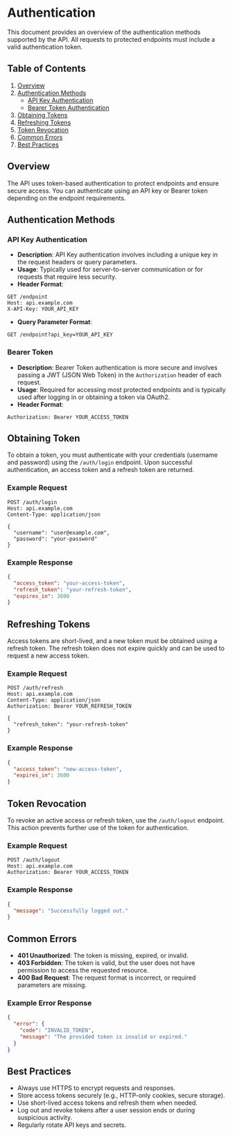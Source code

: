 # Authentication

This document provides an overview of the authentication methods supported by the API. All requests to protected endpoints must include a valid authentication token.

## Table of Contents

1. [Overview](#overview)
2. [Authentication Methods](#authentication-methods)
   - [API Key Authentication](#api-key-authentication)
   - [Bearer Token Authentication](#bearer-token-authentication)
3. [Obtaining Tokens](#obtaining-tokens)
4. [Refreshing Tokens](#refreshing-tokens)
5. [Token Revocation](#token-revocation)
6. [Common Errors](#common-errors)
7. [Best Practices](#best-practices)

## Overview

The API uses token-based authentication to protect endpoints and ensure secure access. You can authenticate using an API key or Bearer token depending on the endpoint requirements.

## Authentication Methods

### API Key Authentication

- **Description**: API Key authentication involves including a unique key in the request headers or query parameters.
- **Usage**: Typically used for server-to-server communication or for requests that require less security.
- **Header Format**:
```http
GET /endpoint
Host: api.example.com
X-API-Key: YOUR_API_KEY
```
- **Query Parameter Format**:
```http
GET /endpoint?api_key=YOUR_API_KEY
```
### Bearer Token

- **Description**: Bearer Token authentication is more secure and involves passing a JWT (JSON Web Token) in the `Authorization` header of each request.
- **Usage**: Required for accessing most protected endpoints and is typically used after logging in or obtaining a token via OAuth2.
- **Header Format**:
```http
Authorization: Bearer YOUR_ACCESS_TOKEN
```

## Obtaining Token

To obtain a token, you must authenticate with your credentials (username and password) using the `/auth/login` endpoint. Upon successful authentication, an access token and a refresh token are returned.

### Example Request
```http
POST /auth/login
Host: api.example.com
Content-Type: application/json

{
  "username": "user@example.com",
  "password": "your-password"
}
```

### Example Response
```json
{
  "access_token": "your-access-token",
  "refresh_token": "your-refresh-token",
  "expires_in": 3600
}
```

## Refreshing Tokens

Access tokens are short-lived, and a new token must be obtained using a refresh token. The refresh token does not expire quickly and can be used to request a new access token.

### Example Request
```http
POST /auth/refresh
Host: api.example.com
Content-Type: application/json
Authorization: Bearer YOUR_REFRESH_TOKEN

{
  "refresh_token": "your-refresh-token"
}
```

### Example Response
```json
{
  "access_token": "new-access-token",
  "expires_in": 3600
}
```

## Token Revocation

To revoke an active access or refresh token, use the `/auth/logout` endpoint. This action prevents further use of the token for authentication.

### Example Request
```http
POST /auth/logout
Host: api.example.com
Authorization: Bearer YOUR_ACCESS_TOKEN
```

### Example Response
```json
{
  "message": "Successfully logged out."
}
```

## Common Errors

- **401 Unauthorized**: The token is missing, expired, or invalid.
- **403 Forbidden**: The token is valid, but the user does not have permission to access the requested resource.
- **400 Bad Request**: The request format is incorrect, or required parameters are missing.

### Example Error Response
```json
{
  "error": {
    "code": "INVALID_TOKEN",
    "message": "The provided token is invalid or expired."
  }
}
```

## Best Practices

- Always use HTTPS to encrypt requests and responses.
- Store access tokens securely (e.g., HTTP-only cookies, secure storage).
- Use short-lived access tokens and refresh them when needed.
- Log out and revoke tokens after a user session ends or during suspicious activity.
- Regularly rotate API keys and secrets.